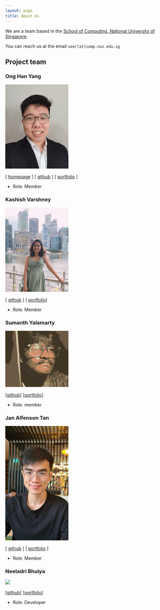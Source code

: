 ```yaml
---
layout: page
title: About Us
---
```


We are a team based in the [School of Computing, National University of Singapore](http://www.comp.nus.edu.sg).

You can reach us at the email `seer[at]comp.nus.edu.sg`

## Project team

### Ong Han Yang

<img src="images/festivecat.png" width="200px">

[ [homepage](http://FestiveCat.github.io/) ]
[ [github](https://github.com/FestiveCat) ]
[ [portfolio](team/festivecat.md) ]

* Role: Member

### Kashish Varshney

<img src="images/kxshxsh.png" width="200px">

[ [github](https://github.com/kxshxsh) ]
[ [portfolio](team/kxshxsh.md)]

* Role: Member

### Sumanth Yalamarty

<img src="images/s7manth.png" width="200px">

[[github](http://github.com/s7manth)] [[portfolio](team/s7manth.md)]

* Role: member

### Jan Alfenson Tan

<img src="images/cyolune.png" width="200px">

[ [github](https://github.com/Cyolune) ]
[ [portfolio](team/cyolune.md) ]

* Role: Member

### Neeladri Bhuiya

<img src="images/johndoe.png" width="200px">

[[github](http://github.com/zawedcvg)]
[[portfolio](team/zawedcvg.md)]

* Role: Developer
